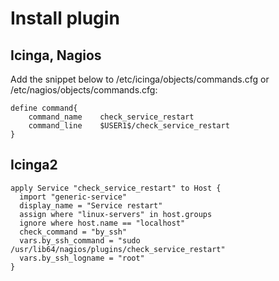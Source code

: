# Install plugin

## Icinga, Nagios

Add the snippet below to /etc/icinga/objects/commands.cfg or /etc/nagios/objects/commands.cfg:

```
define command{
    command_name    check_service_restart
    command_line    $USER1$/check_service_restart
}
```

## Icinga2

```
apply Service "check_service_restart" to Host {
  import "generic-service"
  display_name = "Service restart"
  assign where "linux-servers" in host.groups
  ignore where host.name == "localhost"
  check_command = "by_ssh"
  vars.by_ssh_command = "sudo /usr/lib64/nagios/plugins/check_service_restart"
  vars.by_ssh_logname = "root"
}
```

